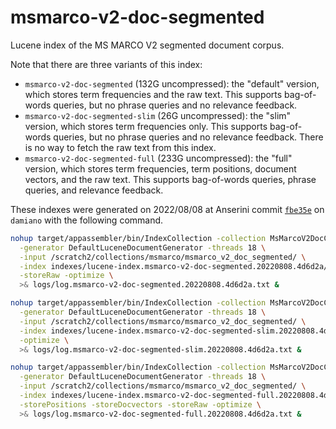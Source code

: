 # msmarco-v2-doc-segmented

Lucene index of the MS MARCO V2 segmented document corpus.

Note that there are three variants of this index:

+ `msmarco-v2-doc-segmented` (132G uncompressed): the "default" version, which stores term frequencies and the raw text. This supports bag-of-words queries, but no phrase queries and no relevance feedback.
+ `msmarco-v2-doc-segmented-slim` (26G uncompressed): the "slim" version, which stores term frequencies only. This supports bag-of-words queries, but no phrase queries and no relevance feedback. There is no way to fetch the raw text from this index.
+ `msmarco-v2-doc-segmented-full` (233G uncompressed): the "full" version, which stores term frequencies, term positions, document vectors, and the raw text. This supports bag-of-words queries, phrase queries, and relevance feedback.

These indexes were generated on 2022/08/08 at Anserini commit [`fbe35e`](https://github.com/castorini/anserini/commit/4d6d2a5a367424131331df2a8e9e00e6a9c68856) on `damiano` with the following command.

```bash
nohup target/appassembler/bin/IndexCollection -collection MsMarcoV2DocCollection \
  -generator DefaultLuceneDocumentGenerator -threads 18 \
  -input /scratch2/collections/msmarco/msmarco_v2_doc_segmented/ \
  -index indexes/lucene-index.msmarco-v2-doc-segmented.20220808.4d6d2a/ \
  -storeRaw -optimize \
  >& logs/log.msmarco-v2-doc-segmented.20220808.4d6d2a.txt &

nohup target/appassembler/bin/IndexCollection -collection MsMarcoV2DocCollection \
  -generator DefaultLuceneDocumentGenerator -threads 18 \
  -input /scratch2/collections/msmarco/msmarco_v2_doc_segmented/ \
  -index indexes/lucene-index.msmarco-v2-doc-segmented-slim.20220808.4d6d2a/ \
  -optimize \
  >& logs/log.msmarco-v2-doc-segmented-slim.20220808.4d6d2a.txt &

nohup target/appassembler/bin/IndexCollection -collection MsMarcoV2DocCollection \
  -generator DefaultLuceneDocumentGenerator -threads 18 \
  -input /scratch2/collections/msmarco/msmarco_v2_doc_segmented/ \
  -index indexes/lucene-index.msmarco-v2-doc-segmented-full.20220808.4d6d2a/ \
  -storePositions -storeDocvectors -storeRaw -optimize \
  >& logs/log.msmarco-v2-doc-segmented-full.20220808.4d6d2a.txt &
```
